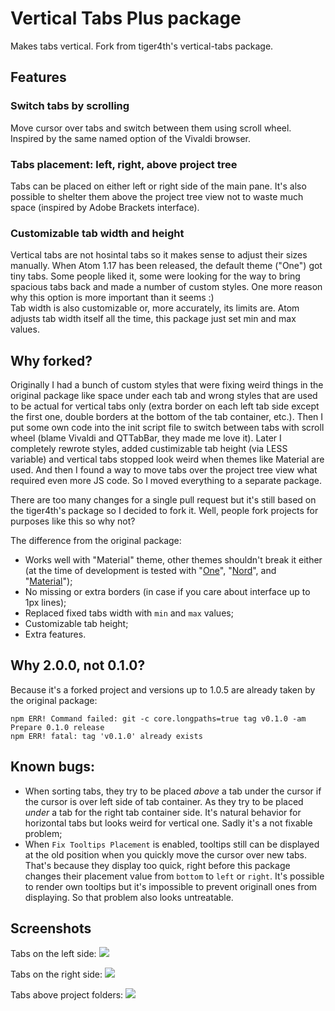 # Vertical Tabs Plus package
Makes tabs vertical. Fork from tiger4th's vertical-tabs package.

## Features

### Switch tabs by scrolling
Move cursor over tabs and switch between them using scroll wheel. Inspired by the same named option of the Vivaldi browser.

### Tabs placement: left, right, above project tree
Tabs can be placed on either left or right side of the main pane. It's also possible to shelter them above the project tree view not to waste much space (inspired by Adobe Brackets interface).

### Customizable tab width and height
Vertical tabs are not hosintal tabs so it makes sense to adjust their sizes manually. When Atom 1.17 has been released, the default theme ("One") got tiny tabs. Some people liked it, some were looking for the way to bring spacious tabs back and made a number of custom styles. One more reason why this option is more important than it seems :)  
Tab width is also customizable or, more accurately, its limits are. Atom adjusts tab width itself all the time, this package just set min and max values.

## Why forked?
Originally I had a bunch of custom styles that were fixing weird things in the original package like space under each tab and wrong styles that are used to be actual for vertical tabs only (extra border on each left tab side except the first one, double borders at the bottom of the tab container, etc.). Then I put some own code into the init script file to switch between tabs with scroll wheel (blame Vivaldi and QTTabBar, they made me love it). Later I completely rewrote styles, added custimizable tab height (via LESS variable) and vertical tabs stopped look weird when themes like Material are used. And then I found a way to move tabs over the project tree view what required even more JS code. So I moved everything to a separate package.

There are too many changes for a single pull request but it's still based on the tiger4th's package so I decided to fork it. Well, people fork projects for purposes like this so why not?

The difference from the original package:
* Works well with "Material" theme, other themes shouldn't break it either (at the time of development is tested with "[One](https://atom.io/themes/one-light-ui)", "[Nord](https://atom.io/themes/nord-atom-ui)", and "[Material](https://atom.io/themes/atom-material-ui)");
* No missing or extra borders (in case if you care about interface up to 1px lines);
* Replaced fixed tabs width with `min` and `max` values;
* Customizable tab height;
* Extra features.

## Why 2.0.0, not 0.1.0?
Because it's a forked project and versions up to 1.0.5 are already taken by the original package:
```
npm ERR! Command failed: git -c core.longpaths=true tag v0.1.0 -am Prepare 0.1.0 release
npm ERR! fatal: tag 'v0.1.0' already exists
```

## Known bugs:
* When sorting tabs, they try to be placed _above_ a tab under the cursor if the cursor is over left side of tab container. As they try to be placed _under_ a tab for the right tab container side. It's natural behavior for horizontal tabs but looks weird for vertical one. Sadly it's a not fixable problem;
* When `Fix Tooltips Placement` is enabled, tooltips still can be displayed at the old position when you quickly move the cursor over new tabs. That's because they display too quick, right before this package changes their placement value from `bottom` to `left` or `right`. It's possible to render own tooltips but it's impossible to prevent originall ones from displaying. So that problem also looks untreatable.

## Screenshots
Tabs on the left side:
![](https://github.com/OddMorning/vertical-tabs-plus/raw/master/screenshots/left.png)

Tabs on the right side:
![](https://github.com/OddMorning/vertical-tabs-plus/raw/master/screenshots/right.png)

Tabs above project folders:
![](https://github.com/OddMorning/vertical-tabs-plus/raw/master/screenshots/embedded.png)
